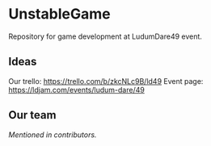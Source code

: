 # UnstableGame

Repository for game development at LudumDare49 event.


## Ideas

Our trello: https://trello.com/b/zkcNLc9B/ld49
Event page: https://ldjam.com/events/ludum-dare/49


## Our team

*Mentioned in contributors.*

